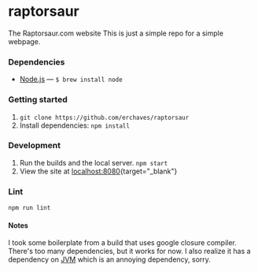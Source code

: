 # raptorsaur
The Raptorsaur.com website
This is just a simple repo for a simple webpage.

### Dependencies
- [Node.js](https://nodejs.org/en/) — `$ brew install node`

### Getting started
1. `git clone https://github.com/erchaves/raptorsaur`
2. Install dependencies:
```npm install```

### Development
1. Run the builds and the local server.
```npm start```
2. View the site at [localhost:8080](http://localhost:8080){target="_blank"}

### Lint
```npm run lint```

#### Notes
I took some boilerplate from a build that uses google closure compiler. There's too many dependencies, but it works for now. I also realize it has a dependency on [JVM](http://www.oracle.com/technetwork/java/javase/downloads/jdk8-downloads-2133151.html) which is an annoying dependency, sorry.